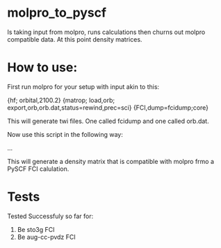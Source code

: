 # molpro_to_pyscf
Is taking input from molpro, runs calculations then churns out molpro compatible data. At this point density matrices.

# How to use:

First run molpro for your setup with input akin to this:

{hf; orbital,2100.2}
{matrop; load,orb; export,orb,orb.dat,status=rewind,prec=sci}
{FCI,dump=fcidump;core}

This will generate twi files. One called fcidump and one called orb.dat.

Now use this script in the following way:

...

This will generate a density matrix that is compatible with molpro frmo a PySCF FCI calulation.



# Tests
Tested Successfuly so far for:
1. Be sto3g FCI
2. Be aug-cc-pvdz FCI
